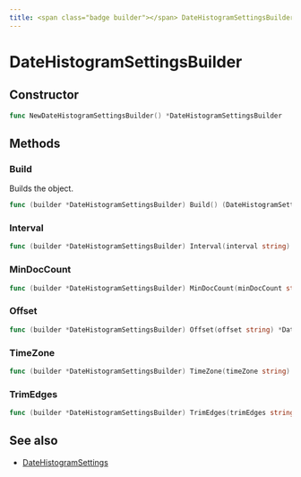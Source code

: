 ```yaml
---
title: <span class="badge builder"></span> DateHistogramSettingsBuilder
---
```

# <span class="badge builder"></span> DateHistogramSettingsBuilder

## Constructor

```go
func NewDateHistogramSettingsBuilder() *DateHistogramSettingsBuilder
```
## Methods

### <span class="badge object-method"></span> Build

Builds the object.

```go
func (builder *DateHistogramSettingsBuilder) Build() (DateHistogramSettings, error)
```

### <span class="badge object-method"></span> Interval

```go
func (builder *DateHistogramSettingsBuilder) Interval(interval string) *DateHistogramSettingsBuilder
```

### <span class="badge object-method"></span> MinDocCount

```go
func (builder *DateHistogramSettingsBuilder) MinDocCount(minDocCount string) *DateHistogramSettingsBuilder
```

### <span class="badge object-method"></span> Offset

```go
func (builder *DateHistogramSettingsBuilder) Offset(offset string) *DateHistogramSettingsBuilder
```

### <span class="badge object-method"></span> TimeZone

```go
func (builder *DateHistogramSettingsBuilder) TimeZone(timeZone string) *DateHistogramSettingsBuilder
```

### <span class="badge object-method"></span> TrimEdges

```go
func (builder *DateHistogramSettingsBuilder) TrimEdges(trimEdges string) *DateHistogramSettingsBuilder
```

## See also

 * <span class="badge object-type-struct"></span> [DateHistogramSettings](./object-DateHistogramSettings.md)
